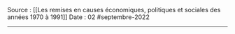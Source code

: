 Source : [[Les remises en causes économiques, politiques et sociales des années 1970 à 1991]]
Date : 02 #septembre-2022
***